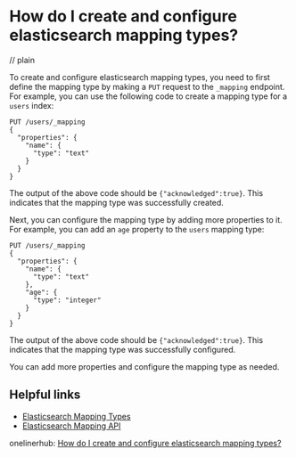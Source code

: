 # How do I create and configure elasticsearch mapping types?
// plain

To create and configure elasticsearch mapping types, you need to first define the mapping type by making a `PUT` request to the `_mapping` endpoint. For example, you can use the following code to create a mapping type for a `users` index:

```
PUT /users/_mapping
{
  "properties": {
    "name": {
      "type": "text"
    }
  }
}
```

The output of the above code should be `{"acknowledged":true}`. This indicates that the mapping type was successfully created.

Next, you can configure the mapping type by adding more properties to it. For example, you can add an `age` property to the `users` mapping type:

```
PUT /users/_mapping
{
  "properties": {
    "name": {
      "type": "text"
    },
    "age": {
      "type": "integer"
    }
  }
}
```

The output of the above code should be `{"acknowledged":true}`. This indicates that the mapping type was successfully configured.

You can add more properties and configure the mapping type as needed.

## Helpful links
- [Elasticsearch Mapping Types](https://www.elastic.co/guide/en/elasticsearch/reference/current/mapping.html)
- [Elasticsearch Mapping API](https://www.elastic.co/guide/en/elasticsearch/reference/current/mapping-api.html)

onelinerhub: [How do I create and configure elasticsearch mapping types?](https://onelinerhub.com/elasticsearch/how-do-i-create-and-configure-elasticsearch-mapping-types)